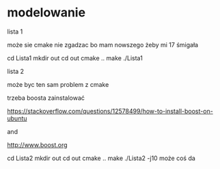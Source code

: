 # modelowanie

lista 1

może sie cmake nie zgadzac bo mam nowszego żeby mi 17 śmigała 

cd Lista1
mkdir out
cd out
cmake ..
make 
./Lista1

lista 2

może byc ten sam problem z cmake

trzeba boosta zainstalować

https://stackoverflow.com/questions/12578499/how-to-install-boost-on-ubuntu

and

http://www.boost.org

cd Lista2 
mkdir out
cd out
cmake ..
make 
./Lista2 -j10 może coś da
